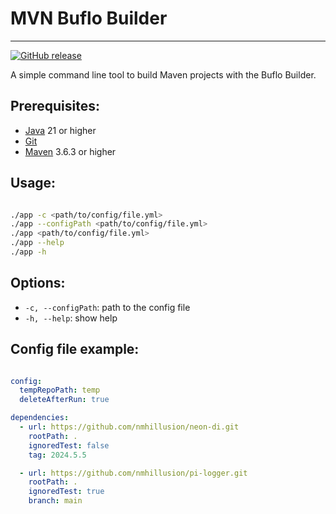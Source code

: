 # MVN Buflo Builder

---

[![GitHub release](https://img.shields.io/github/v/release/nmhillusion/mvn-buflo-builder?style=flat-square)](https://github.com/nmhillusion/mvn-buflo-builder/releases)

A simple command line tool to build Maven projects with the Buflo Builder.

## Prerequisites:

- [Java](https://www.java.com/en/download/) 21 or higher
- [Git](https://git-scm.com/)
- [Maven](https://maven.apache.org/) 3.6.3 or higher

## Usage:

```bash

./app -c <path/to/config/file.yml>
./app --configPath <path/to/config/file.yml>
./app <path/to/config/file.yml>
./app --help
./app -h

```

## Options:

- `-c, --configPath`: path to the config file
- `-h, --help`: show help

## Config file example:

```yaml

config:
  tempRepoPath: temp
  deleteAfterRun: true

dependencies:
  - url: https://github.com/nmhillusion/neon-di.git
    rootPath: .
    ignoredTest: false
    tag: 2024.5.5

  - url: https://github.com/nmhillusion/pi-logger.git
    rootPath: .
    ignoredTest: true
    branch: main

```